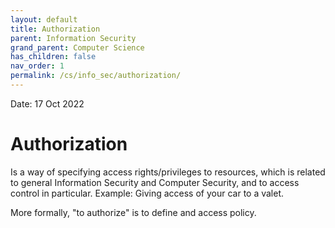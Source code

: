 ```yaml
---
layout: default
title: Authorization
parent: Information Security
grand_parent: Computer Science
has_children: false
nav_order: 1
permalink: /cs/info_sec/authorization/
---
```

Date: 17 Oct 2022

# Authorization
Is a way of specifying access rights/privileges to resources, which is related to general Information Security and Computer Security,
and to access control in particular.
Example:
    Giving access of your car to a valet.

More formally, "to authorize" is to define and access policy.

